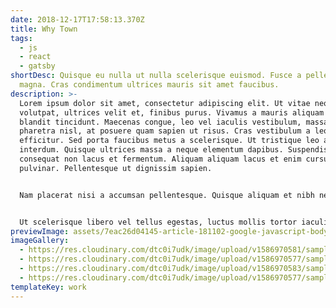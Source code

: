```yaml
---
date: 2018-12-17T17:58:13.370Z
title: Why Town
tags:
  - js
  - react
  - gatsby
shortDesc: Quisque eu nulla ut nulla scelerisque euismod. Fusce a pellentesque
  magna. Cras condimentum ultrices mauris sit amet faucibus.
description: >-
  Lorem ipsum dolor sit amet, consectetur adipiscing elit. Ut vitae neque
  volutpat, ultrices velit et, finibus purus. Vivamus a mauris aliquam neque
  blandit tincidunt. Maecenas congue, leo vel iaculis vestibulum, massa lacus
  pharetra nisl, at posuere quam sapien ut risus. Cras vestibulum a leo eget
  efficitur. Sed porta faucibus metus a scelerisque. Ut tristique leo at mattis
  interdum. Quisque ultrices massa a neque elementum dapibus. Suspendisse
  consequat non lacus et fermentum. Aliquam aliquam lacus et enim cursus
  pulvinar. Pellentesque ut dignissim sapien.


  Nam placerat nisi a accumsan pellentesque. Quisque aliquam et nibh nec mollis. Suspendisse rutrum condimentum ullamcorper. Duis eleifend ultrices odio at consequat. Quisque eu nulla ut nulla scelerisque euismod. Fusce a pellentesque magna. Cras condimentum ultrices mauris sit amet faucibus. Nulla auctor, ex quis venenatis consequat, tellus risus ultricies tellus, id hendrerit lectus ligula nec erat. Aliquam eleifend cursus rhoncus. Nulla sed auctor dui, at pellentesque dolor. Nulla suscipit volutpat ultrices.


  Ut scelerisque libero vel tellus egestas, luctus mollis tortor iaculis. Proin ultrices nunc ut neque tristique commodo. Donec et odio nec turpis finibus pulvinar ac ac ligula. Etiam auctor auctor risus at vehicula. Nullam ut iaculis massa. Proin varius libero libero, quis ultricies sem placerat sed. Sed commodo dictum tortor, vitae auctor diam porta ut. Sed urna libero, ullamcorper eget libero non, imperdiet ultrices lacus. Donec eu aliquet tellus, ultricies bibendum tortor. Quisque porta venenatis sem, nec ullamcorper ligula blandit eget. Nulla eget iaculis urna. Maecenas aliquam vulputate nunc a efficitur. Suspendisse mauris sapien, dictum a sapien et, ultricies dignissim neque. Morbi quis velit a ligula vehicula rutrum. Suspendisse bibendum enim libero, vitae rhoncus quam lacinia id. Praesent arcu est, rhoncus sed risus egestas, pharetra convallis lorem.
previewImage: assets/7eac26d04145-article-181102-google-javascript-body-text.jpg
imageGallery:
  - https://res.cloudinary.com/dtc0i7udk/image/upload/v1586970581/samples/landscapes/nature-mountains.jpg
  - https://res.cloudinary.com/dtc0i7udk/image/upload/v1586970577/samples/landscapes/architecture-signs.jpg
  - https://res.cloudinary.com/dtc0i7udk/image/upload/v1586970583/samples/landscapes/landscape-panorama.jpg
  - https://res.cloudinary.com/dtc0i7udk/image/upload/v1586970577/samples/landscapes/beach-boat.jpg
templateKey: work
---
```


